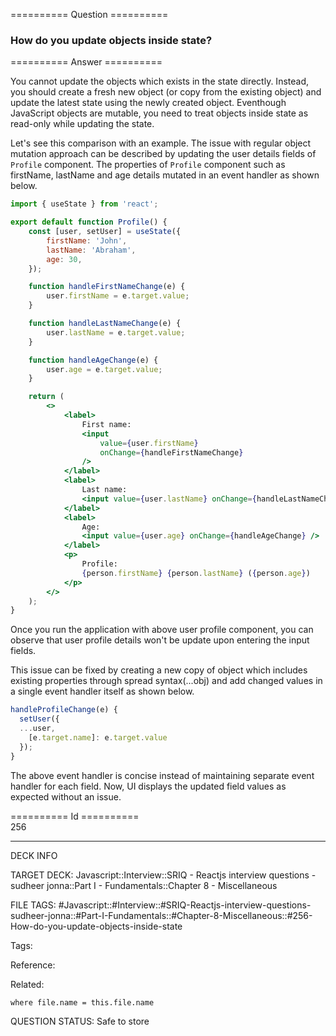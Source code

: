 ========== Question ==========  

### How do you update objects inside state?  

========== Answer ==========  

You cannot update the objects which exists in the state directly. Instead, you should create a fresh new object (or copy from the existing object) and update the latest state using the newly created object. Eventhough JavaScript objects are mutable, you need to treat objects inside state as read-only while updating the state.

Let's see this comparison with an example. The issue with regular object mutation approach can be described by updating the user details fields of `Profile` component. The properties of `Profile` component such as firstName, lastName and age details mutated in an event handler as shown below.

```jsx
import { useState } from 'react';

export default function Profile() {
    const [user, setUser] = useState({
        firstName: 'John',
        lastName: 'Abraham',
        age: 30,
    });

    function handleFirstNameChange(e) {
        user.firstName = e.target.value;
    }

    function handleLastNameChange(e) {
        user.lastName = e.target.value;
    }

    function handleAgeChange(e) {
        user.age = e.target.value;
    }

    return (
        <>
            <label>
                First name:
                <input
                    value={user.firstName}
                    onChange={handleFirstNameChange}
                />
            </label>
            <label>
                Last name:
                <input value={user.lastName} onChange={handleLastNameChange} />
            </label>
            <label>
                Age:
                <input value={user.age} onChange={handleAgeChange} />
            </label>
            <p>
                Profile:
                {person.firstName} {person.lastName} ({person.age})
            </p>
        </>
    );
}
```

Once you run the application with above user profile component, you can observe that user profile details won't be update upon entering the input fields.

This issue can be fixed by creating a new copy of object which includes existing properties through spread syntax(...obj) and add changed values in a single event handler itself as shown below.

```jsx
handleProfileChange(e) {
  setUser({
  ...user,
    [e.target.name]: e.target.value
  });
}
```

The above event handler is concise instead of maintaining separate event handler for each field. Now, UI displays the updated field values as expected without an issue.

========== Id ==========  
256

---

DECK INFO

TARGET DECK: Javascript::Interview::SRIQ - Reactjs interview questions - sudheer jonna::Part I - Fundamentals::Chapter 8 - Miscellaneous

FILE TAGS: #Javascript::#Interview::#SRIQ-Reactjs-interview-questions-sudheer-jonna::#Part-I-Fundamentals::#Chapter-8-Miscellaneous::#256-How-do-you-update-objects-inside-state

Tags:

Reference:

Related:

```dataview
where file.name = this.file.name
```

QUESTION STATUS: Safe to store
